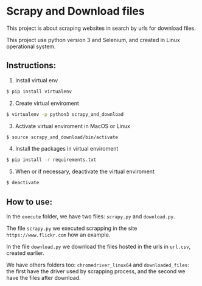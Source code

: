 # Scrapy and Download files

This project is about scraping websites in search by urls for download files.

This project use python version 3 and Selenium, and created in Linux operational system.

## Instructions:
1. Install virtual env
```bash
$ pip install virtualenv
```

2. Create virtual enviroment
```bash
$ virtualenv -p python3 scrapy_and_download
```

3. Activate virtual enviroment in MacOS or Linux
```bash
$ source scrapy_and_download/bin/activate
```

4. Install the packages in virtual enviroment
```bash
$ pip install -r requirements.txt
```

5. When or if necessary, deactivate the virtual enviroment
```bash
$ deactivate
```

## How to use:
In the `execute` folder, we have two files: `scrapy.py` and `download.py`.

The file `scrapy.py` we executed scrapping in the site `https://www.flickr.com` how an example.

In the file `download.py` we download the files hosted in the urls in `url.csv`, created earlier.

We have others folders too: `chromedriver_linux64` and `downloaded_files`: the first have the driver used by scrapping process, and the second we have the files after download.